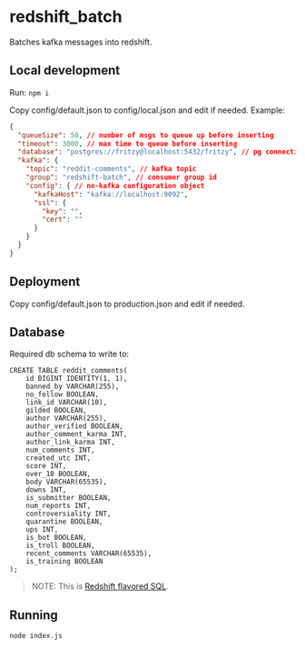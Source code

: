 # redshift\_batch

Batches kafka messages into redshift.

## Local development

Run:
`npm i`

Copy config/default.json to config/local.json and edit if needed. Example:
```json
{
  "queueSize": 50, // number of msgs to queue up before inserting
  "timeout": 3000, // max time to queue before inserting
  "database": "postgres://fritzy@localhost:5432/fritzy", // pg connection string
  "kafka": {  
    "topic": "reddit-comments", // kafka topic
    "group": "redshift-batch", // consumer group id
    "config": { // no-kafka configuration object
      "kafkaHost": "kafka://localhost:9092",
      "ssl": {
        "key": "",
        "cert": ""
      }
    }
  }
}
```

## Deployment
Copy config/default.json to production.json and edit if needed.

## Database

Required db schema to write to:
```redshift
CREATE TABLE reddit_comments(
    id BIGINT IDENTITY(1, 1),
    banned_by VARCHAR(255),
    no_follow BOOLEAN,
    link_id VARCHAR(10),
    gilded BOOLEAN,
    author VARCHAR(255),
    author_verified BOOLEAN,
    author_comment_karma INT,
    author_link_karma INT,
    num_comments INT,
    created_utc INT,
    score INT,
    over_18 BOOLEAN,
    body VARCHAR(65535),
    downs INT,
    is_submitter BOOLEAN,
    num_reports INT,
    controversiality INT,
    quarantine BOOLEAN,
    ups INT,
    is_bot BOOLEAN,
    is_troll BOOLEAN,
    recent_comments VARCHAR(65535),
    is_training BOOLEAN
);
```
> NOTE: This is [Redshift flavored SQL](https://docs.aws.amazon.com/redshift/latest/dg/c_SQL_reference.html).

## Running

`node index.js`
